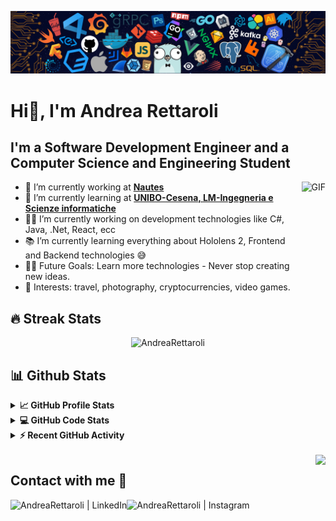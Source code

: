 <p align="center"><img src="https://raw.githubusercontent.com/KevinPatel04/KevinPatel04/master/header.png"></p>

# Hi👋, I'm Andrea Rettaroli
## I'm a Software Development Engineer and a Computer Science and Engineering Student
<img align="right" alt="GIF" height="160px" src="https://media.giphy.com/media/du3J3cXyzhj75IOgvA/giphy.gif" />

<!--
**AndreaRettaroli/AndreaRettaroli** is a ✨ _special_ ✨ repository because its `README.md` (this file) appears on your GitHub profile.

Here are some ideas to get you started:
-->
- 🔭 I’m currently working at **[Nautes](https://www.nautes.com/)**
- 🌱 I’m currently learning at **[UNIBO-Cesena, LM-Ingegneria e Scienze informatiche](https://corsi.unibo.it/magistrale/IngegneriaScienzeInformatiche)**
- 👨‍💻 I’m currently working on development technologies like C#, Java, .Net, React, ecc
- 📚 I’m currently learning everything about Hololens 2, Frontend and Backend technologies 😅
- 💪🏼 Future Goals: Learn more technologies - Never stop creating new ideas.
- 💜 Interests: travel, photography, cryptocurrencies, video games.


## 🔥 Streak Stats
<p align="center"><img src="https://github-readme-streak-stats.herokuapp.com/?user=AndreaRettaroli&theme=algolia" alt="AndreaRettaroli"  /></p>



## 📊 Github Stats 
<details>
  <summary><b>📈 GitHub Profile Stats</b></summary>
  <br/>
  <p align="center">
    <a href="https://github.com/anuraghazra/github-readme-stats"><img alt="Andrea's Github Stats" src="https://github-readme-stats.vercel.app/api?username=AndreaRettaroli&show_icons=true&count_private=true&theme=algolia" height="192px"/></a>
</details>
<details>
<br/>
<summary><b>💻 GitHub Code Stats</b></summary>
  &nbsp;
	  <img src="https://github-readme-stats.vercel.app/api/top-langs?username=AndreaRettaroli&show_icons=true&locale=en&layout=compact&theme=algolia" alt="AndreaRettaroli" height="192px"/>
  <br/>
  <b>Note:</b> Top languages is only a metric of the languages my public code consists of and doesn't reflect experience or skill level.
  </p>
</details>

<details>
  <summary><b>⚡ Recent GitHub Activity</b></summary>
  <br/>
   <a href="https://github.com/AndreaRettaroli"><img alt="Andrea's Activity Graph" src="https://activity-graph.herokuapp.com/graph?username=AndreaRettaroli&custom_title=Andrea's%20Contribution%20Graph&theme=react-dark" /></a>
  <br/>
</details>


<br/>


<img align="right" src="http://estruyf-github.azurewebsites.net/api/VisitorHit?user=AndreaRettaroli&repo=AndreaRettaroli&countColorcountColor&countColor=%237B1E7B"/>

## Contact with me 📝


[<img align="left" alt="AndreaRettaroli | LinkedIn" height="30px" src="https://www.flaticon.com/svg/static/icons/svg/725/725337.svg"/>][linkedin]
[<img align="left" alt="AndreaRettaroli | Instagram" height="30px" src="https://image.flaticon.com/icons/svg/725/725278.svg" />][instagram]


<br />


[instagram]: https://www.instagram.com/yugualemxpiuq
[linkedin]: https://www.linkedin.com/in/andrea-rettaroli-343300120/
<!--

- 👯 I’m looking to collaborate on ...
- 🤔 I’m looking for help with ...
- 💬 Ask me about ...
- 📫 How to reach me: ...
- 😄 Pronouns: ...
- ⚡ Fun fact: ...
-->

